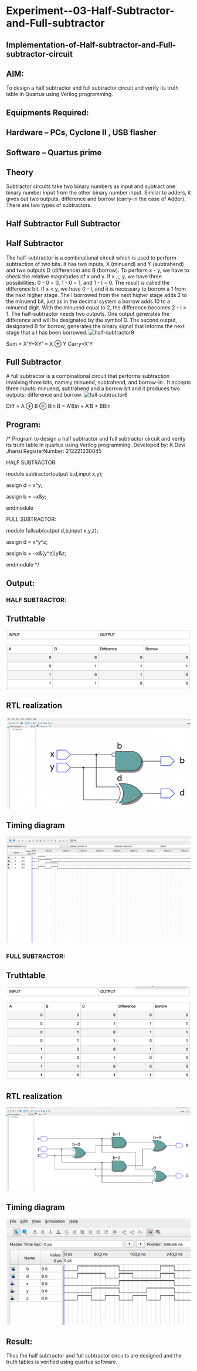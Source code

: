 # Experiment--03-Half-Subtractor-and-Full-subtractor
## Implementation-of-Half-subtractor-and-Full-subtractor-circuit
## AIM:
To design a half subtractor and full subtractor circuit and verify its truth table in Quartus using Verilog programming.

## Equipments Required:
## Hardware – PCs, Cyclone II , USB flasher
## Software – Quartus prime
## Theory
Subtractor circuits take two binary numbers as input and subtract one binary number input from the other binary number input. Similar to adders, it gives out two outputs, difference and borrow (carry-in the case of Adder). There are two types of subtractors.

## Half Subtractor Full Subtractor
## Half Subtractor
The half-subtractor is a combinational circuit which is used to perform subtraction of two bits. It has two inputs, X (minuend) and Y (subtrahend) and two outputs D (difference) and B (borrow). To perform x - y, we have to check the relative magnitudes of x and y. If x ;;, y, we have three possibilities: 0 - 0 = 0, 1 - 0 = 1, and 1 - I = 0. The result is called the difference bit. If x < y, we have 0 - I, and it is necessary to borrow a 1 from the next higher stage. The I borrowed from the next higher stage adds 2 to the minuend bit, just as in the decimal system a borrow adds 10 to a minuend digit. With the minuend equal to 2, the difference becomes 2 - I = 1. The half-subtractor needs two outputs. One output generates the difference and will be designated by the symbol D. The second output, designated B for borrow, generates the binary signal that informs the next stage that a I has been borrowed.
![half-subtractor9](https://user-images.githubusercontent.com/36288975/166112538-58c3bc7c-ee5d-4e6a-ac8d-8e8328efe27a.png)


Sum = X'Y+XY' = X ⊕ Y
Carry=X'Y

## Full Subtractor
A full subtractor is a combinational circuit that performs subtraction involving three bits, namely minuend, subtrahend, and borrow-in . It accepts three inputs: minuend, subtrahend and a borrow bit and it produces two outputs: difference and borrow. 
![full-subtractor6](https://user-images.githubusercontent.com/36288975/166112541-24c68359-3de8-4674-ae22-8272ffc385ed.png)


Diff = A ⊕ B ⊕ Bin B = A'Bin + A'B + BBin


## Program:
/*
Program to design a half subtractor and full subtractor circuit and verify its truth table in quartus using Verilog programming.
Developed by: K.Devi Jhansi
RegisterNumber:  212221230045

HALF SUBTRACTOR:

module subtractor(output b,d,input x,y);

assign d = x^y;

assign b = ~x&y;

endmodule

FULL SUBTRACTOR:

module fullsub(output d,b,input x,y,z);

assign d = x^y^z;

assign b = ~x&(y^z)|y&z;

endmodule
*/

## Output:
### HALF SUBTRACTOR:
## Truthtable
![output](output5.png)
##  RTL realization
![output](output1.png)
## Timing diagram 
![output](output2.png)
### FULL SUBTRACTOR:
## Truthtable
![output](output6.png)
## RTL realization
![output](output3.png)
## Timing diagram
![output](output4.png)
## Result:
Thus the half subtractor and full subtractor circuits are designed and the truth tables is verified using quartus software.
